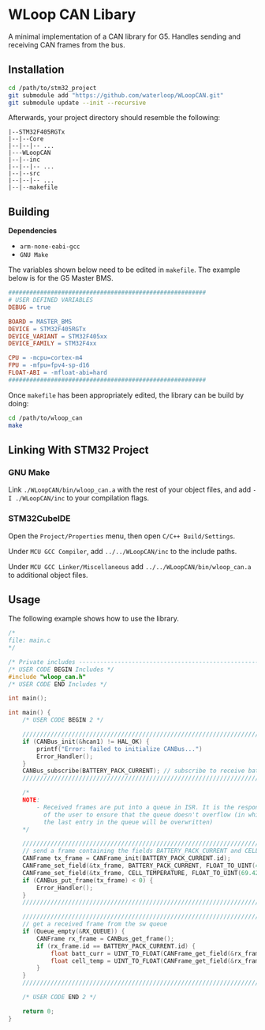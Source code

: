 # WLoop CAN Libary

A minimal implementation of a CAN library for G5. Handles sending and receiving CAN frames from the bus.

## Installation

```bash
cd /path/to/stm32_project
git submodule add "https://github.com/waterloop/WLoopCAN.git"
git submodule update --init --recursive
```

Afterwards, your project directory should resemble the following:

```
|--STM32F405RGTx
|--|--Core
|--|--|-- ...
|---WLoopCAN
|--|--inc
|--|--|-- ...
|--|--src
|--|--|-- ...
|--|--makefile
```

## Building

**Dependencies**

* `arm-none-eabi-gcc`
* `GNU Make`

The variables shown below need to be edited in `makefile`. The example below is for the G5 Master BMS.

```makefile
########################################################
# USER DEFINED VARIABLES
DEBUG = true

BOARD = MASTER_BMS
DEVICE = STM32F405RGTx
DEVICE_VARIANT = STM32F405xx
DEVICE_FAMILY = STM32F4xx

CPU = -mcpu=cortex-m4
FPU = -mfpu=fpv4-sp-d16
FLOAT-ABI = -mfloat-abi=hard
########################################################
```

Once `makefile` has been appropriately edited, the library can be build by doing:

```bash
cd /path/to/wloop_can
make
```

## Linking With STM32 Project

### GNU Make

Link `./WLoopCAN/bin/wloop_can.a` with the rest of your object files, and add `-I ./WLoopCAN/inc` to your compilation flags.

### STM32CubeIDE

Open the `Project/Properties` menu, then open `C/C++ Build/Settings`.

Under `MCU GCC Compiler`, add `../../WLoopCAN/inc` to the include paths.

Under `MCU GCC Linker/Miscellaneous` add `../../WLoopCAN/bin/wloop_can.a` to additional object files.

## Usage

The following example shows how to use the library.

```c
/*
file: main.c
*/

/* Private includes ----------------------------------------------------------*/
/* USER CODE BEGIN Includes */
#include "wloop_can.h"
/* USER CODE END Includes */

int main();

int main() {
    /* USER CODE BEGIN 2 */

    ////////////////////////////////////////////////////////////////////////////////////////////
    if (CANBus_init(&hcan1) != HAL_OK) {
    	printf("Error: failed to initialize CANBus...")
        Error_Handler();
    }
    CANBus_subscribe(BATTERY_PACK_CURRENT);	// subscribe to receive battery pack current data
    ////////////////////////////////////////////////////////////////////////////////////////////

    /*
    NOTE:
        - Received frames are put into a queue in ISR. It is the responsibility
          of the user to ensure that the queue doesn't overflow (in which case,
          the last entry in the queue will be overwritten)
    */

    ////////////////////////////////////////////////////////////////////////////////////////////
    // send a frame containing the fields BATTERY_PACK_CURRENT and CELL_TEMPERATURE
    CANFrame tx_frame = CANFrame_init(BATTERY_PACK_CURRENT.id);
    CANFrame_set_field(&tx_frame, BATTERY_PACK_CURRENT, FLOAT_TO_UINT(4.20));
    CANFrame_set_field(&tx_frame, CELL_TEMPERATURE, FLOAT_TO_UINT(69.420));
    if (CANBus_put_frame(tx_frame) < 0) {
        Error_Handler();
    }
    ////////////////////////////////////////////////////////////////////////////////////////////

    ////////////////////////////////////////////////////////////////////////////////////////////
    // get a received frame from the sw queue
    if (Queue_empty(&RX_QUEUE)) {
        CANFrame rx_frame = CANBus_get_frame();
        if (rx_frame.id == BATTERY_PACK_CURRENT.id) {
            float batt_curr = UINT_TO_FLOAT(CANFrame_get_field(&rx_frame, BATTERY_PACK_CURRENT));
            float cell_temp = UINT_TO_FLOAT(CANFrame_get_field(&rx_frame, CELL_TEMPERATURE));
        }
    }
    ////////////////////////////////////////////////////////////////////////////////////////////

    /* USER CODE END 2 */

    return 0;
}
```

